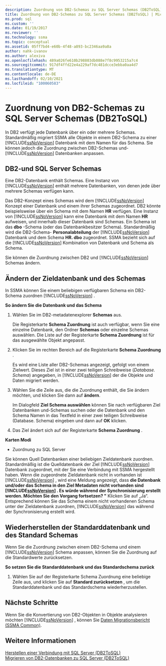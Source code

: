 ```yaml
---
description: Zuordnung von DB2-Schemas zu SQL Server Schemas (DB2ToSQL)
title: Zuordnung von DB2-Schemas zu SQL Server Schemas (DB2ToSQL) | Microsoft-Dokumentation
ms.prod: sql
ms.custom: ''
ms.date: 01/19/2017
ms.reviewer: ''
ms.technology: ssma
ms.topic: conceptual
ms.assetid: 05ff7bd4-e60b-4f48-a893-bc2346aa9a8a
author: nahk-ivanov
ms.author: alexiva
ms.openlocfilehash: 489a026fe610b298803db088e7f8c9953215a7c4
ms.sourcegitcommit: 917df4ffd22e4a229af7dc481dcce3ebba0aa4d7
ms.translationtype: MT
ms.contentlocale: de-DE
ms.lasthandoff: 02/10/2021
ms.locfileid: "100060583"
---
```

# <a name="mapping-db2-schemas-to-sql-server-schemas-db2tosql"></a>Zuordnung von DB2-Schemas zu SQL Server Schemas (DB2ToSQL)
In DB2 verfügt jede Datenbank über ein oder mehrere Schemas. Standardmäßig migriert SSMA alle Objekte in einem DB2-Schema zu einer [!INCLUDE[ssNoVersion](../../includes/ssnoversion-md.md)] Datenbank mit dem Namen für das Schema. Sie können jedoch die Zuordnung zwischen DB2-Schemas und- [!INCLUDE[ssNoVersion](../../includes/ssnoversion-md.md)] Datenbanken anpassen.  
  
## <a name="db2-and-sql-server-schemas"></a>DB2-und SQL Server Schemas  
Eine DB2-Datenbank enthält Schemas. Eine Instanz von [!INCLUDE[ssNoVersion](../../includes/ssnoversion-md.md)] enthält mehrere Datenbanken, von denen jede über mehrere Schemas verfügen kann.  
  
Das DB2-Konzept eines Schemas wird dem [!INCLUDE[ssNoVersion](../../includes/ssnoversion-md.md)] Konzept einer Datenbank und einem ihrer Schemas zugeordnet. DB2 könnte beispielsweise über ein Schema mit dem Namen **HR** verfügen. Eine Instanz von [!INCLUDE[ssNoVersion](../../includes/ssnoversion-md.md)] kann eine Datenbank mit dem Namen **HR** aufweisen, und innerhalb dieser Datenbank sind Schemas. Ein Schema ist das **dbo** -Schema (oder das Datenbankbesitzer Schema). Standardmäßig wird die DB2-Schema- **Personalabteilung** der [!INCLUDE[ssNoVersion](../../includes/ssnoversion-md.md)] Datenbank und dem Schema **HR. dbo** zugeordnet. SSMA bezieht sich auf die [!INCLUDE[ssNoVersion](../../includes/ssnoversion-md.md)] Kombination von Datenbank und Schema als Schema.  
  
Sie können die Zuordnung zwischen DB2 und [!INCLUDE[ssNoVersion](../../includes/ssnoversion-md.md)] Schemas ändern.  
  
## <a name="modifying-the-target-database-and-schema"></a>Ändern der Zieldatenbank und des Schemas  
In SSMA können Sie einem beliebigen verfügbaren Schema ein DB2-Schema zuordnen [!INCLUDE[ssNoVersion](../../includes/ssnoversion-md.md)] .  
  
**So ändern Sie die Datenbank und das Schema**  
  
1.  Wählen Sie im DB2-metadatenexplorer **Schemas** aus.  
  
    Die Registerkarte **Schema Zuordnung** ist auch verfügbar, wenn Sie eine einzelne Datenbank, den Ordner **Schemas** oder einzelne Schemas auswählen. Die Liste auf der Registerkarte **Schema Zuordnung** ist für das ausgewählte Objekt angepasst.  
  
2.  Klicken Sie im rechten Bereich auf die Registerkarte **Schema Zuordnung** .  
  
    Es wird eine Liste aller DB2-Schemas angezeigt, gefolgt von einem Zielwert. Dieses Ziel ist in einer zwei teiligen Schreibweise (*Database. Schema*) angegeben, in [!INCLUDE[ssNoVersion](../../includes/ssnoversion-md.md)] der die Objekte und Daten migriert werden.  
  
3.  Wählen Sie die Zeile aus, die die Zuordnung enthält, die Sie ändern möchten, und klicken Sie dann auf **ändern**.  
  
    Im Dialogfeld **Ziel Schema auswählen** können Sie nach verfügbaren Ziel Datenbanken und-Schemas suchen oder die Datenbank und den Schema Namen in das Textfeld in einer zwei teiligen Schreibweise (Database. Schema) eingeben und dann auf **OK** klicken.  
  
4.  Das Ziel ändert sich auf der Registerkarte **Schema Zuordnung** .  
  
**Karten Modi**  
  
-   Zuordnung zu SQL Server  
  
Sie können Quell Datenbanken einer beliebigen Zieldatenbank zuordnen. Standardmäßig ist die Quelldatenbank der Ziel [!INCLUDE[ssNoVersion](../../includes/ssnoversion-md.md)] Datenbank zugeordnet, mit der Sie eine Verbindung mit SSMA hergestellt haben. Wenn die zugeordnete Zieldatenbank nicht in vorhanden ist [!INCLUDE[ssNoVersion](../../includes/ssnoversion-md.md)] , wird eine Meldung angezeigt, dass **die Datenbank und/oder das Schema in den Ziel Metadaten nicht vorhanden sind [!INCLUDE[ssNoVersion](../../includes/ssnoversion-md.md)] . Es würde während der Synchronisierung erstellt werden. Möchten Sie den Vorgang fortsetzen? "** Klicken Sie auf „Ja“. Entsprechend können Sie das Schema einem nicht vorhandenen Schema unter der Zieldatenbank zuordnen, [!INCLUDE[ssNoVersion](../../includes/ssnoversion-md.md)] das während der Synchronisierung erstellt wird.  
  
## <a name="reverting-to-the-default-database-and-schema"></a>Wiederherstellen der Standarddatenbank und des Standard Schemas  
Wenn Sie die Zuordnung zwischen einem DB2-Schema und einem [!INCLUDE[ssNoVersion](../../includes/ssnoversion-md.md)] Schema anpassen, können Sie die Zuordnung auf die Standardwerte zurücksetzen.  
  
**So setzen Sie die Standarddatenbank und das Standardschema zurück**  
  
1.  Wählen Sie auf der Registerkarte Schema Zuordnung eine beliebige Zeile aus, und klicken Sie auf **Standard zurücksetzen** , um die Standarddatenbank und das Standardschema wiederherzustellen.  
  
## <a name="next-steps"></a>Nächste Schritte  
Wenn Sie die Konvertierung von DB2-Objekten in Objekte analysieren möchten [!INCLUDE[ssNoVersion](../../includes/ssnoversion-md.md)] , können Sie [Daten Migrationsbericht (SSMA Common)](../sybase/data-migration-report-sybasetosql.md).  
  
## <a name="see-also"></a>Weitere Informationen  
[Herstellen einer Verbindung mit SQL Server &#40;DB2ToSQL&#41;](../../ssma/db2/connecting-to-sql-server-db2tosql.md)  
[Migrieren von DB2-Datenbanken zu SQL Server &#40;DB2ToSQL&#41;](../../ssma/db2/migrating-db2-databases-to-sql-server-db2tosql.md)  
